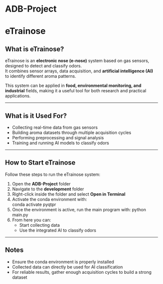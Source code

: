 ﻿# ADB-Project

# eTrainose

## What is eTrainose?
eTrainose is an **electronic nose (e-nose)** system based on gas sensors, designed to detect and classify odors.  
It combines sensor arrays, data acquisition, and **artificial intelligence (AI)** to identify different aroma patterns.  

This system can be applied in **food, environmental monitoring, and industrial** fields, making it a useful tool for both research and practical applications.

---

## What is it Used For?
- Collecting real-time data from gas sensors  
- Building aroma datasets through multiple acquisition cycles  
- Performing preprocessing and signal analysis  
- Training and running AI models to classify odors  

---

## How to Start eTrainose
Follow these steps to run the eTrainose system:

1. Open the **ADB-Project** folder  
2. Navigate to the **development** folder  
3. Right-click inside the folder and select **Open in Terminal**  
4. Activate the conda environment with:  
   conda activate pyqtpr
5. Once the environment is active, run the main program with:
   python main.py
6. From here you can:
   - Start collecting data
   - Use the integrated AI to classify odors

---

## Notes
- Ensure the conda environment is properly installed
- Collected data can directly be used for AI classification
- For reliable results, gather enough acquisition cycles to build a strong dataset

